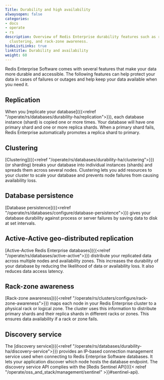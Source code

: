 ```yaml
---
Title: Durability and high availability
alwaysopen: false
categories:
- docs
- operate
- rs
description: Overview of Redis Enterprise durability features such as replication,
  clustering, and rack-zone awareness.
hideListLinks: true
linktitle: Durability and availability
weight: 60
---
```

Redis Enterprise Software comes with several features that make your data more durable and accessible. The following features can help protect your data in cases of failures or outages and help keep your data available when you need it.

## Replication

When you [replicate your database]({{<relref "/operate/rs/databases/durability-ha/replication">}}), each database instance (shard) is copied one or more times. Your database will have one primary shard and one or more replica shards. When a primary shard fails, Redis Enterprise automatically promotes a replica shard to primary. 

## Clustering

[Clustering]({{<relref "/operate/rs/databases/durability-ha/clustering">}}) (or sharding) breaks your database into individual instances (shards) and spreads them across several nodes. Clustering lets you add resources to your cluster to scale your database and prevents node failures from causing availability loss.

## Database persistence

[Database persistence]({{<relref "/operate/rs/databases/configure/database-persistence">}}) gives your database durability against process or server failures by saving data to disk at set intervals.

## Active-Active geo-distributed replication

[Active-Active Redis Enterprise databases]({{<relref "/operate/rs/databases/active-active">}}) distribute your replicated data across multiple nodes and availability zones. This increases the durability of your database by reducing the likelihood of data or availability loss. It also reduces data access latency.

## Rack-zone awareness

[Rack-zone awareness]({{<relref "/operate/rs/clusters/configure/rack-zone-awareness">}}) maps each node in your Redis Enterprise cluster to a physical rack or logical zone. The cluster uses this information to distribute primary shards and their replica shards in different racks or zones. This ensures data availability if a rack or zone fails.

## Discovery service

The [discovery service]({{<relref "/operate/rs/databases/durability-ha/discovery-service">}}) provides an IP-based connection management service used when connecting to Redis Enterprise Software databases. It lets your application discover which node hosts the database endpoint. The discovery service API complies with the [Redis Sentinel API]({{< relref "/operate/oss_and_stack/management/sentinel" >}}#sentinel-api).